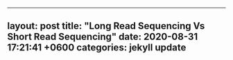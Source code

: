 
---
layout: post
title:  "Long Read Sequencing Vs Short Read Sequencing"
date:   2020-08-31 17:21:41 +0600
categories: jekyll update
---

